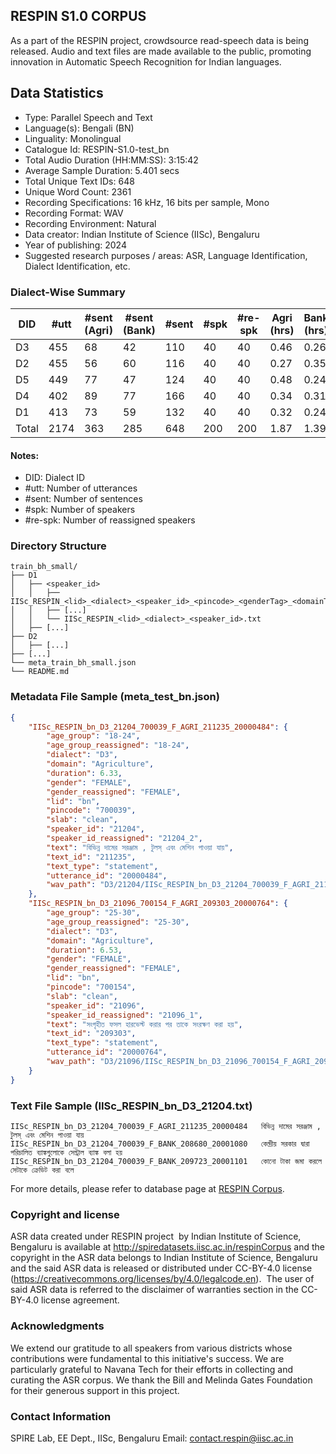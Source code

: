 ## RESPIN S1.0 CORPUS ##

As a part of the RESPIN project, crowdsource read-speech data is being released. Audio and text files
are made available to the public, promoting innovation in Automatic Speech Recognition for Indian languages.

## Data Statistics ##

- Type: Parallel Speech and Text
- Language(s): Bengali (BN)
- Linguality: Monolingual
- Catalogue Id: RESPIN-S1.0-test_bn
- Total Audio Duration (HH:MM:SS): 3:15:42
- Average Sample Duration: 5.401 secs
- Total Unique Text IDs: 648
- Unique Word Count: 2361
- Recording Specifications: 16 kHz, 16 bits per sample, Mono
- Recording Format: WAV
- Recording Environment: Natural
- Data creator: Indian Institute of Science (IISc), Bengaluru
- Year of publishing: 2024
- Suggested research purposes / areas: ASR, Language Identification, Dialect Identification, etc.

### Dialect-Wise Summary ###
| DID   | #utt | #sent (Agri) | #sent (Bank) | #sent | #spk | #re-spk | Agri (hrs) | Bank (hrs) | Total (hrs) |
|-------|------|--------------|--------------|-------|------|---------|------------|------------|-------------|
| D3 | 455 | 68 | 42 | 110 | 40 | 40 | 0.46 | 0.26 | 0.71 |
| D2 | 455 | 56 | 60 | 116 | 40 | 40 | 0.27 | 0.35 | 0.62 |
| D5 | 449 | 77 | 47 | 124 | 40 | 40 | 0.48 | 0.24 | 0.72 |
| D4 | 402 | 89 | 77 | 166 | 40 | 40 | 0.34 | 0.31 | 0.65 |
| D1 | 413 | 73 | 59 | 132 | 40 | 40 | 0.32 | 0.24 | 0.56 |
| Total | 2174 | 363 | 285 | 648 | 200 | 200 | 1.87 | 1.39 | 3.26 |



#### Notes:
- DID: Dialect ID
- #utt: Number of utterances
- #sent: Number of sentences
- #spk: Number of speakers
- #re-spk: Number of reassigned speakers

### Directory Structure ###
```
train_bh_small/
├── D1
│   ├── <speaker_id>
│   │   ├── IISc_RESPIN_<lid>_<dialect>_<speaker_id>_<pincode>_<genderTag>_<domainTag>_<text_id>_<uttid>.wav
│   │   ├── [...]
│   │   └── IISc_RESPIN_<lid>_<dialect>_<speaker_id>.txt
│   ├── [...]
├── D2
│   ├── [...]
├── [...]
└── meta_train_bh_small.json
└── README.md
```

### Metadata File Sample (meta_test_bn.json) ###

```json
{
    "IISc_RESPIN_bn_D3_21204_700039_F_AGRI_211235_20000484": {
        "age_group": "18-24",
        "age_group_reassigned": "18-24",
        "dialect": "D3",
        "domain": "Agriculture",
        "duration": 6.33,
        "gender": "FEMALE",
        "gender_reassigned": "FEMALE",
        "lid": "bn",
        "pincode": "700039",
        "slab": "clean",
        "speaker_id": "21204",
        "speaker_id_reassigned": "21204_2",
        "text": "বিভিন্ন দামের সরঞ্জাম , টুলস্ এবং মেশিন পাওয়া যায়",
        "text_id": "211235",
        "text_type": "statement",
        "utterance_id": "20000484",
        "wav_path": "D3/21204/IISc_RESPIN_bn_D3_21204_700039_F_AGRI_211235_20000484.wav"
    },
    "IISc_RESPIN_bn_D3_21096_700154_F_AGRI_209303_20000764": {
        "age_group": "25-30",
        "age_group_reassigned": "25-30",
        "dialect": "D3",
        "domain": "Agriculture",
        "duration": 6.53,
        "gender": "FEMALE",
        "gender_reassigned": "FEMALE",
        "lid": "bn",
        "pincode": "700154",
        "slab": "clean",
        "speaker_id": "21096",
        "speaker_id_reassigned": "21096_1",
        "text": "সংগৃহীত ফসল হারভেস্ট করার পর তাকে সংরক্ষণ করা হয়",
        "text_id": "209303",
        "text_type": "statement",
        "utterance_id": "20000764",
        "wav_path": "D3/21096/IISc_RESPIN_bn_D3_21096_700154_F_AGRI_209303_20000764.wav"
    }
}
```

### Text File Sample (IISc_RESPIN_bn_D3_21204.txt) ###
```
IISc_RESPIN_bn_D3_21204_700039_F_AGRI_211235_20000484	বিভিন্ন দামের সরঞ্জাম , টুলস্ এবং মেশিন পাওয়া যায়
IISc_RESPIN_bn_D3_21204_700039_F_BANK_208680_20001080	কেন্দ্রীয় সরকার দ্বারা পরিচালিত ব্যাঙ্কগুলোকে সেন্ট্রাল ব্যাঙ্ক বলা হয়
IISc_RESPIN_bn_D3_21204_700039_F_BANK_209723_20001101	কোনো টাকা জমা করলে সেটাকে ক্রেডিট করা বলে
```

For more details, please refer to database page at [RESPIN Corpus](http://spiredatasets.iisc.ac.in/respinCorpus).

### Copyright and license ###

ASR data created under RESPIN project  by Indian Institute of Science, Bengaluru is available
at http://spiredatasets.iisc.ac.in/respinCorpus and the copyright in the ASR data belongs to
Indian Institute of Science, Bengaluru and the said ASR data is released or distributed under
CC-BY-4.0 license (https://creativecommons.org/licenses/by/4.0/legalcode.en).  The user of
said ASR data is referred to the disclaimer of warranties section in the CC-BY-4.0 license
agreement.


### Acknowledgments ###

We extend our gratitude to all speakers from various districts whose contributions were fundamental to this initiative's success.
We are particularly grateful to Navana Tech for their efforts in collecting and curating the ASR corpus.
We thank the Bill and Melinda Gates Foundation for their generous support in this project.

### Contact Information ###

SPIRE Lab, EE Dept., IISc, Bengaluru
Email: contact.respin@iisc.ac.in